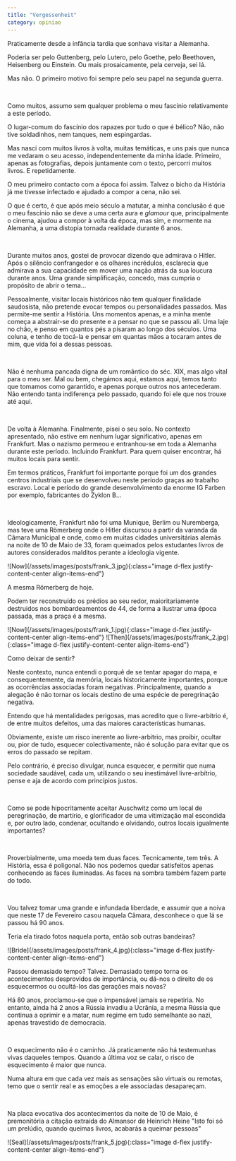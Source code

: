 ```yaml
---
title: "Vergessenheit"
category: opiniao
---
```


Praticamente desde a infância tardia que sonhava visitar a Alemanha.

Poderia ser pelo Guttenberg, pelo Lutero, pelo Goethe, pelo Beethoven, Heisenberg ou Einstein. Ou mais prosaicamente, pela cerveja, sei lá.

Mas não. O primeiro motivo foi sempre pelo seu papel na segunda guerra.

<br />

Como muitos, assumo sem qualquer problema o meu fascínio relativamente a este período.

O lugar-comum do fascínio dos rapazes por tudo o que é bélico? Não, não tive soldadinhos, nem tanques, nem espingardas.

Mas nasci com muitos livros à volta, muitas temáticas, e uns pais que nunca me vedaram o seu acesso, independentemente da minha idade. Primeiro, apenas as fotografias, depois juntamente com o texto, percorri muitos livros. E repetidamente.

O meu primeiro contacto com a época foi assim. Talvez o bicho da História já me tivesse infectado e ajudado a compor a cena, não sei.

O que é certo, é que após meio século a matutar, a minha conclusão é que o meu fascínio não se deve a uma certa aura e _glamour_ que, principalmente o cinema, ajudou a compor à volta da época, mas sim, e mormente na Alemanha, a uma distopia tornada realidade durante 6 anos.

<br />

Durante muitos anos, gostei de provocar dizendo que admirava o Hitler. Após o silêncio confrangedor e os olhares incrédulos, esclarecia que admirava a sua capacidade em mover uma nação atrás da sua loucura durante anos. Uma grande simplificação, concedo, mas cumpria o propósito de abrir o tema...

Pessoalmente, visitar locais históricos não tem qualquer finalidade saudosista, não pretende evocar tempos ou personalidades passados. Mas permite-me sentir a História. Uns momentos apenas, e a minha mente começa a abstrair-se do presente e a pensar no que se passou ali. Uma laje no chão, e penso em quantos pés a pisaram ao longo dos séculos. Uma coluna, e tenho de tocá-la e pensar em quantas mãos a tocaram antes de mim, que vida foi a dessas pessoas.

<br />

Não é nenhuma pancada digna de um romântico do séc. XIX, mas algo vital para o meu ser. Mal ou bem, chegámos aqui, estamos aqui, temos tanto que tomamos como garantido, e apenas porque outros nos antecederam. Não entendo tanta indiferença pelo passado, quando foi ele que nos trouxe até aqui.

<br />

De volta à Alemanha. Finalmente, pisei o seu solo. No contexto apresentado, não estive em nenhum lugar significativo, apenas em Frankfurt. Mas o nazismo permeou e entranhou-se em toda a Alemanha durante este período. Incluindo Frankfurt. Para quem quiser encontrar, há muitos locais para sentir.

Em termos práticos, Frankfurt foi importante porque foi um dos grandes centros industriais que se desenvolveu neste período graças ao trabalho escravo. Local e período do grande desenvolvimento da enorme IG Farben por exemplo, fabricantes do Zyklon B...

<br />

Ideologicamente, Frankfurt não foi uma Munique, Berlim ou Nuremberga, mas teve uma Römerberg onde o Hitler discursou a partir da varanda da Câmara Municipal e onde, como em muitas cidades universitárias alemãs na noite de 10 de Maio de 33, foram queimados pelos estudantes livros de autores considerados malditos perante a ideologia vigente.

<span class="container d-flex">
<span class="col">
	<span class="row">![Now](/assets/images/posts/frank_3.jpg){:class="image d-flex justify-content-center align-items-end"}
	</span>	
</span>
</span>

<br />

A mesma Römerberg de hoje.

Podem ter reconstruído os prédios ao seu redor, maioritariamente destruidos nos bombardeamentos de 44, de forma a ilustrar uma época passada, mas a praça é a mesma.


<span class="container d-flex">
<span class="col">
	<span class="row">
		<span class="col-sm">
			<span class="row">![Now](/assets/images/posts/frank_1.jpg){:class="image d-flex justify-content-center align-items-end"}</span>
		</span>
		<span class="col-sm">
			<span class="row">![Then](/assets/images/posts/frank_2.jpg){:class="image d-flex justify-content-center align-items-end"}</span>
		</span>
	</span>	
</span>
</span>

<br />

Como deixar de sentir?

Neste contexto, nunca entendi o porquê de se tentar apagar do mapa, e consequentemente, da memória, locais historicamente importantes, porque as ocorrências associadas foram negativas. Principalmente, quando a alegação é não tornar os locais destino de uma espécie de peregrinação negativa.

Entendo que há mentalidades perigosas, mas acredito que o livre-arbítrio é, de entre muitos defeitos, uma das maiores características humanas.

Obviamente, existe um risco inerente ao livre-arbítrio, mas proibir, ocultar ou, pior de tudo, esquecer colectivamente, não é solução para evitar que os erros do passado se repitam.

Pelo contrário, é preciso divulgar, nunca esquecer, e permitir que numa sociedade saudável, cada um, utilizando o seu inestimável livre-arbítrio, pense e aja de acordo com princípios justos.

<br />

Como se pode hipocritamente aceitar Auschwitz como um local de peregrinação, de martírio, e glorificador de uma vitimização mal escondida e, por outro lado, condenar, ocultando e olvidando, outros locais igualmente importantes?

<br />

Proverbialmente, uma moeda tem duas faces. Tecnicamente, tem três. A História, essa é poligonal. Não nos podemos quedar satisfeitos apenas conhecendo as faces iluminadas. As faces na sombra também fazem parte do todo.

<br />

Vou talvez tomar uma grande e infundada liberdade, e assumir que a noiva que neste 17 de Fevereiro casou naquela Câmara, desconhece o que lá se passou há 90 anos.

Teria ela tirado fotos naquela porta, então sob outras bandeiras?

<span class="container d-flex">
<span class="col">
	<span class="row">![Bride](/assets/images/posts/frank_4.jpg){:class="image d-flex justify-content-center align-items-end"}
	</span>	
</span>
</span>

<br />

Passou demasiado tempo? Talvez. Demasiado tempo torna os acontecimentos desprovidos de importância, ou dá-nos o direito de os esquecermos ou ocultá-los das gerações mais novas?

Há 80 anos, proclamou-se que o impensável jamais se repetiria. No entanto, ainda há 2 anos a Rússia invadiu a Ucrânia, a mesma Rússia que continua a oprimir e a matar, num regime em tudo semelhante ao nazi, apenas travestido de democracia.


<br />

O esquecimento não é o caminho. Já praticamente não há testemunhas vivas daqueles tempos. Quando a última voz se calar, o risco de esquecimento é maior que nunca.

Numa altura em que cada vez mais as sensações são virtuais ou remotas, temo que o sentir real e as emoções a ele associadas desapareçam.

<br />

Na placa evocativa dos acontecimentos da noite de 10 de Maio, é premonitória a citação extraída do Almansor de Heinrich Heine
"Isto foi só um prelúdio, quando queimas livros, acabarás a queimar pessoas"

<span class="container d-flex">
<span class="col">
	<span class="row">![Seal](/assets/images/posts/frank_5.jpg){:class="image d-flex justify-content-center align-items-end"}
	</span>	
</span>
</span>
